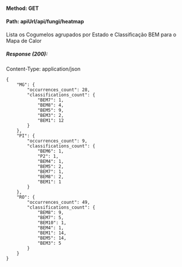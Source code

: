 #### Method: **GET**
#### Path: **apiUrl/api/fungi/heatmap**
Lista os Cogumelos agrupados por Estado e Classificação BEM para o Mapa de Calor

##### Response (200):
Content-Type: application/json
```
{
	"MG": {
		"occurrences_count": 28,
		"classifications_count": {
			"BEM7": 1,
			"BEM8": 4,
			"BEM5": 9,
			"BEM3": 2,
			"BEM1": 12
		}
	},
	"PI": {
		"occurrences_count": 9,
		"classifications_count": {
			"BEM6": 1,
			"P2": 1,
			"BEM4": 1,
			"BEM5": 2,
			"BEM7": 1,
			"BEM8": 2,
			"BEM1": 1
		}
	},
	"RO": {
		"occurrences_count": 49,
		"classifications_count": {
			"BEM8": 9,
			"BEM7": 5,
			"BEM10": 1,
			"BEM4": 1,
			"BEM1": 14,
			"BEM5": 14,
			"BEM3": 5
		}
	}
}
```